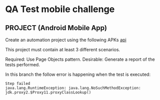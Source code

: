 # QA Test mobile challenge
## PROJECT (Android Mobile App)
Create an automation project using the following APKs [api](apps/product_registration.apk)

This project must contain at least 3 different scenarios.

Required: Use Page Objects pattern.
Desirable: Generate a report of the tests performed.

In this branch the follow error is happening when the test is executed:
```
Step failed
java.lang.RuntimeException: java.lang.NoSuchMethodException: jdk.proxy2.$Proxy11.proxyClassLookup()
```